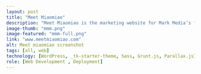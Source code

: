 ```yaml
---
layout: post
title: "Meet Miaomiao"
description: "Meet Miaomiao is the marketing website for Mark Media’s flagship iOS app: “Meet Miaomiao”.  The WordPress theme was customized using the _tk starter theme. Sass compiled CSS using gruntjs.  Hosted on Amazon AWS"
image-thumb: "mmm.png"
image-featured: "mmm-full.png"
link: "www.meetmiaomiao.com"
alt: Meet miaomiao screenshot
tags: [all, web]
technology: [WordPress, _tk-starter-theme, Sass, Grunt.js, Parallax.js]
role: [Web Development , Deployment]
---
```

